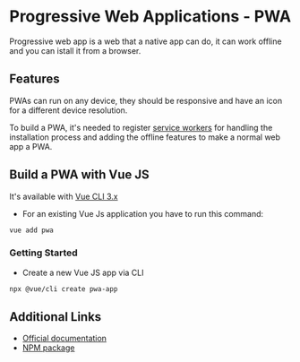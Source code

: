 # Progressive Web Applications - PWA

Progressive web app is a web that a native app can do, it can work offline and you can istall it from a browser.

## Features

PWAs can run on any device, they should be responsive and have an icon for a different device resolution.

To build a PWA, it's needed to register [service workers](https://developers.google.com/web/fundamentals/primers/service-workers) for handling the installation process and adding the offline features to make a normal web app a PWA.

## Build a PWA with Vue JS

It's available with [Vue CLI 3.x](https://github.com/vuejs/vue-cli/tree/dev/packages/@vue/cli-plugin-pwa#readme)

- For an existing Vue Js application you have to run this command:

```bash
vue add pwa
```

### Getting Started

- Create a new Vue JS app via CLI

```bash
npx @vue/cli create pwa-app
```

## Additional Links

- [Official documentation](https://cli.vuejs.org/core-plugins/pwa.html)
- [NPM package](https://www.npmjs.com/package/@vue/cli-plugin-pwa)
